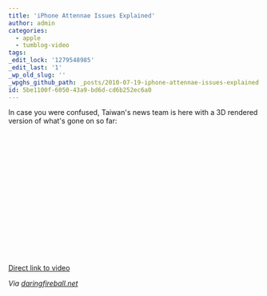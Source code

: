 ```yaml
---
title: 'iPhone Attennae Issues Explained'
author: admin
categories:
  - apple
  - tumblog-video
tags: 
_edit_lock: '1279548985'
_edit_last: '1'
_wp_old_slug: ''
_wpghs_github_path: _posts/2010-07-19-iphone-attennae-issues-explained.md
id: 5be1100f-6050-43a9-bd6d-cd6b252ec6a0
---
```

<p>In case you were confused, Taiwan's news team is here with a 3D rendered version of what's gone on so far:</p>
<p><object width="400" height="250"><param name="movie" value="http://www.youtube.com/v/Tn-YesqzvNk&amp;hl=en_US&amp;fs=1?rel=0"></param><param name="allowFullScreen" value="true"></param><param name="allowscriptaccess" value="always"></param><embed src="http://www.youtube.com/v/Tn-YesqzvNk&amp;hl=en_US&amp;fs=1?rel=0" type="application/x-shockwave-flash" allowscriptaccess="always" allowfullscreen="true" width="400" height="250"></embed></object></p>
<p><a href="http://www.youtube.com/watch?v=Tn-YesqzvNk">Direct link to video</a></p>
<p><em>Via <a href="http://daringfireball.net/linked/2010/07/19/chinese-antennagate">daringfireball.net</a></em></p>
